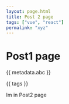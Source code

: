 ```yaml
---
layout: page.html
title: Post 2 page
tags: ["vue", "react"]
permalink: "xyz"
---
```


# Post1 page

{{ metadata.abc }}

{{ tags }}


Im in Post2 page